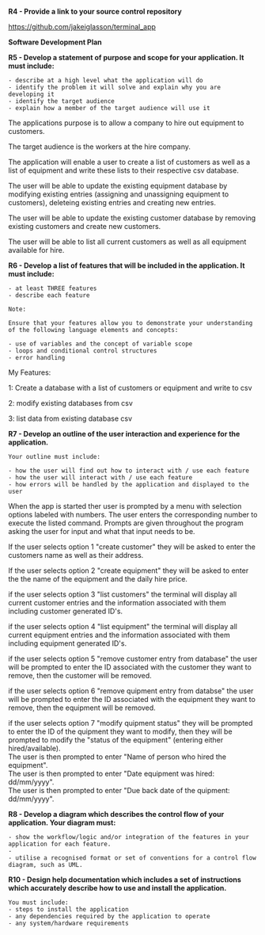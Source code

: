 **R4 - Provide a link to your source control repository**

https://github.com/jakeiglasson/terminal_app


**Software Development Plan**

**R5 - 	Develop a statement of purpose and scope for your application. It must include:**

	- describe at a high level what the application will do
	- identify the problem it will solve and explain why you are developing it
	- identify the target audience
	- explain how a member of the target audience will use it

The applications purpose is to allow a company to hire out equipment to customers.

The target audience is the workers at the hire company.

The application will enable a user to create a list of customers as well as a list of equipment and write these lists to their respective csv database. 

The user will be able to update the existing equipment database by modifying existing entries (assigning and unassigning equipment to customers), deleteing existing entries and creating new entries.  
  
The user will be able to update the existing customer database by removing existing customers and create new customers.

The user will be able to list all current customers as well as all equipment available for hire.

**R6 - Develop a list of features that will be included in the application. It must include:**

	- at least THREE features
	- describe each feature
	
	Note: 
	
	Ensure that your features allow you to demonstrate your understanding of the following language elements and concepts:
	
	- use of variables and the concept of variable scope
	- loops and conditional control structures
	- error handling

My Features:

1: Create a database with a list of customers or equipment and write to csv

2: modify existing databases from csv

3: list data from existing database csv

**R7 - 	Develop an outline of the user interaction and experience for the application.**

	Your outline must include:  
	
	- how the user will find out how to interact with / use each feature
	- how the user will interact with / use each feature
	- how errors will be handled by the application and displayed to the user

When the app is started ther user is prompted by a menu with selection options labeled with numbers. The user enters the corresponding number to execute the listed command. Prompts are given throughout the program asking the user for input and what that input needs to be.

If the user selects option 1 "create customer" they will be asked to enter the customers name as well as their address.

If the user selects option 2 "create equipment" they will be asked to enter the the name of the equipment and the daily hire price.

if the user selects option 3 "list customers" the terminal will display all current customer entries and the information associated with them including customer generated ID's.

if the user selects option 4 "list equipment" the terminal will display all current equipment entries and the information associated with them including equipment generated ID's.

if the user selects option 5 "remove customer entry from database" the user will be prompted to enter the ID associated with the customer they want to remove, then the customer will be removed.

if the user selects option 6 "remove quipment entry from databse" the user will be prompted to enter the ID associated with the equipment they want to remove, then the equipment will be removed.

if the user selects option 7 "modify quipment status" they will be prompted to enter the ID of the quipment they want to modify, then they will be prompted to modify the "status of the equipment" (entering either hired/available).   
The user is then prompted to enter "Name of person who hired the equipment".   
The user is then prompted to enter "Date equipment was hired: dd/mm/yyyy".   
The user is then prompted to enter "Due back date of the quipment: dd/mm/yyyy".

**R8 - 	Develop a diagram which describes the control flow of your application. Your diagram must:**

	- show the workflow/logic and/or integration of the features in your application for each feature.
	- 
	- utilise a recognised format or set of conventions for a control flow diagram, such as UML.
	

**R10 - Design help documentation which includes a set of instructions which accurately describe how to use and install the application.**

	You must include:
	- steps to install the application
	- any dependencies required by the application to operate
	- any system/hardware requirements


